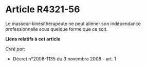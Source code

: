 # Article R4321-56

Le masseur-kinésithérapeute ne peut aliéner son indépendance professionnelle sous quelque forme que ce soit.

**Liens relatifs à cet article**

_Créé par_:

  - Décret n°2008-1135 du 3 novembre 2008 - art. 1
